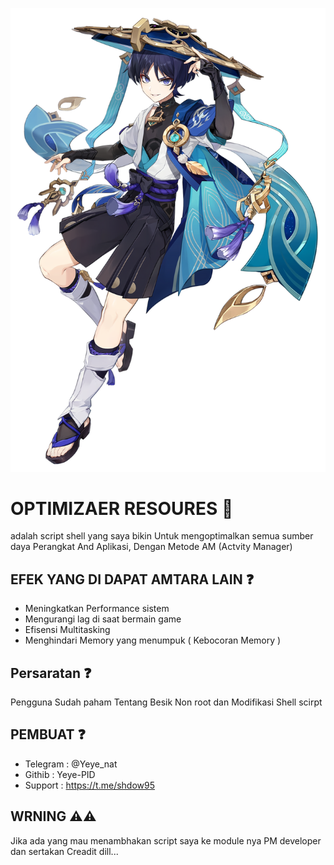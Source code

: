 ![ID](img/wanderer_genshin_impact_full_body_render_by_deg5270_dfn4oxv-pre.png)

# OPTIMIZAER RESOURES 🍃
adalah script shell yang saya bikin Untuk mengoptimalkan semua sumber daya Perangkat And Aplikasi, Dengan Metode AM (Actvity Manager) 

## EFEK YANG DI DAPAT AMTARA LAIN ❓️
- Meningkatkan Performance sistem
- Mengurangi lag di saat bermain game
- Efisensi Multitasking
- Menghindari Memory yang menumpuk ( Kebocoran Memory )

## Persaratan ❓️
Pengguna Sudah paham Tentang Besik Non root dan Modifikasi Shell scirpt

## PEMBUAT ❓️
- Telegram : @Yeye_nat
- Githib   : Yeye-PID
- Support  : https://t.me/shdow95

## WRNING ⚠️⚠️
Jika ada yang mau menambhakan script saya ke module nya PM developer dan sertakan Creadit dill...
